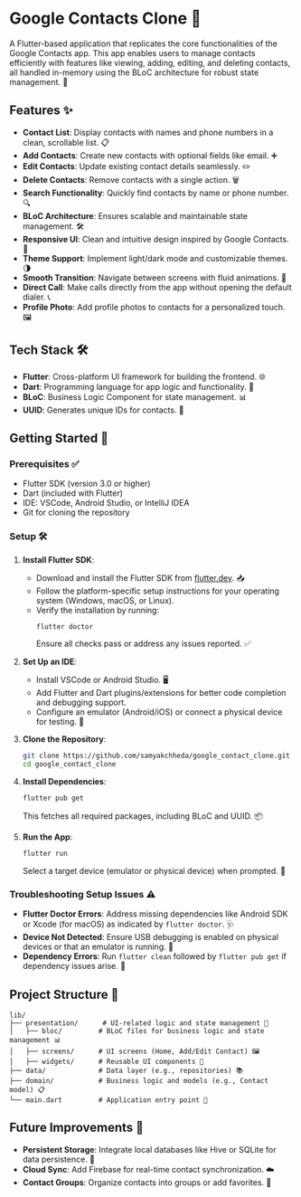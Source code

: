 # Google Contacts Clone 📱

A Flutter-based application that replicates the core functionalities of the Google Contacts app. This app enables users to manage contacts efficiently with features like viewing, adding, editing, and deleting contacts, all handled in-memory using the BLoC architecture for robust state management. 🚀

## Features ✨

- **Contact List**: Display contacts with names and phone numbers in a clean, scrollable list. 📋
- **Add Contacts**: Create new contacts with optional fields like email. ➕
- **Edit Contacts**: Update existing contact details seamlessly. ✏️
- **Delete Contacts**: Remove contacts with a single action. 🗑️
- **Search Functionality**: Quickly find contacts by name or phone number. 🔍
- **BLoC Architecture**: Ensures scalable and maintainable state management. 🛠️
- **Responsive UI**: Clean and intuitive design inspired by Google Contacts. 🎨
- **Theme Support**: Implement light/dark mode and customizable themes. 🌗
- **Smooth Transition**: Navigate between screens with fluid animations. 🌊
- **Direct Call**: Make calls directly from the app without opening the default dialer. 📞
- **Profile Photo**: Add profile photos to contacts for a personalized touch. 🖼️

## Tech Stack 🛠️

- **Flutter**: Cross-platform UI framework for building the frontend. 🌐
- **Dart**: Programming language for app logic and functionality. 🎯
- **BLoC**: Business Logic Component for state management. 📊
- **UUID**: Generates unique IDs for contacts. 🔑

## Getting Started 🚀

### Prerequisites ✅

- Flutter SDK (version 3.0 or higher)
- Dart (included with Flutter)
- IDE: VSCode, Android Studio, or IntelliJ IDEA
- Git for cloning the repository

### Setup 🛠️

1. **Install Flutter SDK**:
   - Download and install the Flutter SDK from [flutter.dev](https://flutter.dev/docs/get-started/install). 📥
   - Follow the platform-specific setup instructions for your operating system (Windows, macOS, or Linux).
   - Verify the installation by running:
     ```bash
     flutter doctor
     ```
     Ensure all checks pass or address any issues reported. ✅

2. **Set Up an IDE**:
   - Install VSCode or Android Studio. 🖥️
   - Add Flutter and Dart plugins/extensions for better code completion and debugging support.
   - Configure an emulator (Android/iOS) or connect a physical device for testing. 📱

3. **Clone the Repository**:
   ```bash
   git clone https://github.com/samyakchheda/google_contact_clone.git
   cd google_contact_clone
   ```

4. **Install Dependencies**:
   ```bash
   flutter pub get
   ```
   This fetches all required packages, including BLoC and UUID. 📦

5. **Run the App**:
   ```bash
   flutter run
   ```
   Select a target device (emulator or physical device) when prompted. 🚀

### Troubleshooting Setup Issues ⚠️

- **Flutter Doctor Errors**: Address missing dependencies like Android SDK or Xcode (for macOS) as indicated by `flutter doctor`. 🩺
- **Device Not Detected**: Ensure USB debugging is enabled on physical devices or that an emulator is running. 📴
- **Dependency Errors**: Run `flutter clean` followed by `flutter pub get` if dependency issues arise. 🧹

## Project Structure 📁

```
lib/
├── presentation/      # UI-related logic and state management 🧠
│   ├── bloc/         # BLoC files for business logic and state management 📊
│   ├── screens/      # UI screens (Home, Add/Edit Contact) 🖼️
│   ├── widgets/      # Reusable UI components 🔄
├── data/             # Data layer (e.g., repositories) 📚
├── domain/           # Business logic and models (e.g., Contact model) 📋
└── main.dart         # Application entry point 🚪
```

## Future Improvements 🔮

- **Persistent Storage**: Integrate local databases like Hive or SQLite for data persistence. 💾
- **Cloud Sync**: Add Firebase for real-time contact synchronization. ☁️
- **Contact Groups**: Organize contacts into groups or add favorites. 👥
